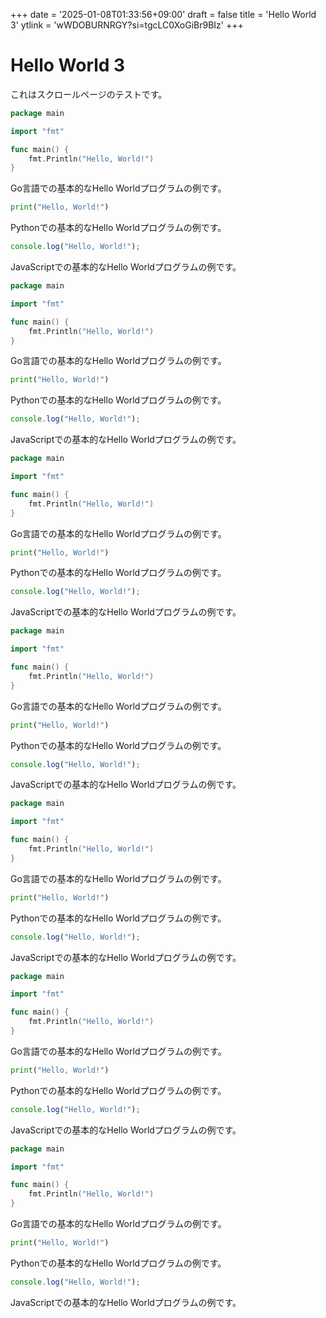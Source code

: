 +++
date = '2025-01-08T01:33:56+09:00'
draft = false
title = 'Hello World 3'
ytlink = 'wWDOBURNRGY?si=tgcLC0XoGiBr9BIz'
+++

# Hello World 3

これはスクロールページのテストです。


```go
package main

import "fmt"

func main() {
    fmt.Println("Hello, World!")
}
```

Go言語での基本的なHello Worldプログラムの例です。


```python
print("Hello, World!")
```

Pythonでの基本的なHello Worldプログラムの例です。
```javascript
console.log("Hello, World!");
```

JavaScriptでの基本的なHello Worldプログラムの例です。


```go
package main

import "fmt"

func main() {
    fmt.Println("Hello, World!")
}
```

Go言語での基本的なHello Worldプログラムの例です。


```python
print("Hello, World!")
```

Pythonでの基本的なHello Worldプログラムの例です。
```javascript
console.log("Hello, World!");
```

JavaScriptでの基本的なHello Worldプログラムの例です。


```go
package main

import "fmt"

func main() {
    fmt.Println("Hello, World!")
}
```

Go言語での基本的なHello Worldプログラムの例です。


```python
print("Hello, World!")
```

Pythonでの基本的なHello Worldプログラムの例です。
```javascript
console.log("Hello, World!");
```

JavaScriptでの基本的なHello Worldプログラムの例です。


```go
package main

import "fmt"

func main() {
    fmt.Println("Hello, World!")
}
```

Go言語での基本的なHello Worldプログラムの例です。


```python
print("Hello, World!")
```

Pythonでの基本的なHello Worldプログラムの例です。
```javascript
console.log("Hello, World!");
```

JavaScriptでの基本的なHello Worldプログラムの例です。


```go
package main

import "fmt"

func main() {
    fmt.Println("Hello, World!")
}
```

Go言語での基本的なHello Worldプログラムの例です。


```python
print("Hello, World!")
```

Pythonでの基本的なHello Worldプログラムの例です。
```javascript
console.log("Hello, World!");
```

JavaScriptでの基本的なHello Worldプログラムの例です。


```go
package main

import "fmt"

func main() {
    fmt.Println("Hello, World!")
}
```

Go言語での基本的なHello Worldプログラムの例です。


```python
print("Hello, World!")
```

Pythonでの基本的なHello Worldプログラムの例です。
```javascript
console.log("Hello, World!");
```

JavaScriptでの基本的なHello Worldプログラムの例です。


```go
package main

import "fmt"

func main() {
    fmt.Println("Hello, World!")
}
```

Go言語での基本的なHello Worldプログラムの例です。


```python
print("Hello, World!")
```

Pythonでの基本的なHello Worldプログラムの例です。
```javascript
console.log("Hello, World!");
```

JavaScriptでの基本的なHello Worldプログラムの例です。
